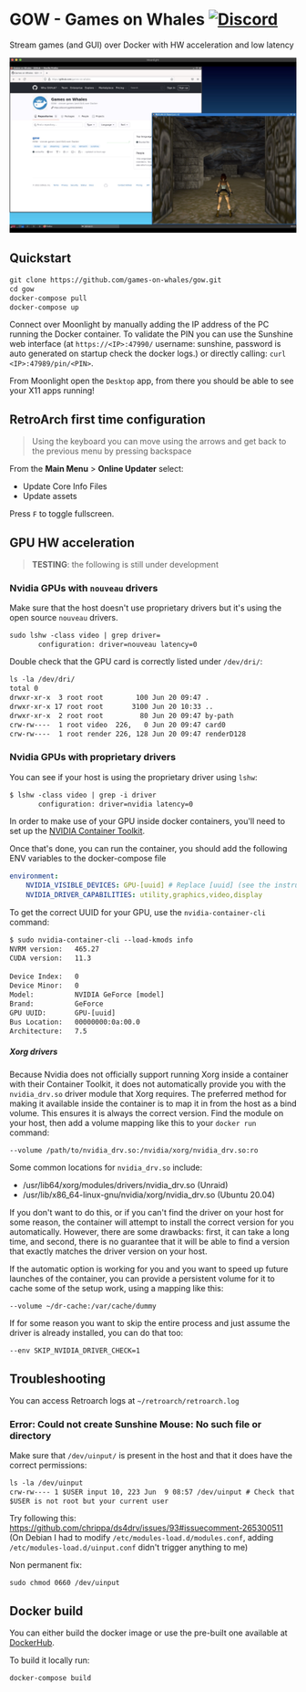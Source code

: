# GOW - Games on Whales [![Discord](https://img.shields.io/discord/856434175455133727.svg?label=&logo=discord&logoColor=ffffff&color=7389D8&labelColor=6A7EC2)](https://discord.gg/kRGUDHNHt2)

Stream games (and GUI) over Docker with HW acceleration and low latency

![Screenshot of GOW running](screen/GOW-running.jpg)

## Quickstart

```console
git clone https://github.com/games-on-whales/gow.git
cd gow
docker-compose pull
docker-compose up
```

Connect over Moonlight by manually adding the IP address of the PC running the Docker container. To validate the PIN you can use the Sunshine web interface (at `https://<IP>:47990/` username: sunshine, password is auto generated on startup check the docker logs.) or directly calling: `curl <IP>:47989/pin/<PIN>`.

From Moonlight open the `Desktop` app, from there you should be able to see your X11 apps running!


## RetroArch first time configuration

> Using the keyboard you can move using the arrows and get back to the previous menu by pressing backspace

From the **Main Menu** > **Online Updater** select:
- Update Core Info Files
- Update assets

Press `F` to toggle fullscreen.


## GPU HW acceleration

> **TESTING**: the following is still under development

### Nvidia GPUs with `nouveau` drivers

Make sure that the host doesn't use proprietary drivers but it's using the open source `nouveau` drivers.
```
sudo lshw -class video | grep driver=
       configuration: driver=nouveau latency=0
```

Double check that the GPU card is correctly listed under `/dev/dri/`:
```
ls -la /dev/dri/
total 0
drwxr-xr-x  3 root root        100 Jun 20 09:47 .
drwxr-xr-x 17 root root       3100 Jun 20 10:33 ..
drwxr-xr-x  2 root root         80 Jun 20 09:47 by-path
crw-rw----  1 root video  226,   0 Jun 20 09:47 card0
crw-rw----  1 root render 226, 128 Jun 20 09:47 renderD128
```

### Nvidia GPUs with proprietary drivers

You can see if your host is using the proprietary driver using `lshw`:
```console
$ lshw -class video | grep -i driver
       configuration: driver=nvidia latency=0
```

In order to make use of your GPU inside docker containers, you'll need to set up the [NVIDIA Container Toolkit](https://github.com/NVIDIA/nvidia-docker).

Once that's done, you can run the container, you should add the following ENV variables to the docker-compose file

```yaml
environment: 
    NVIDIA_VISIBLE_DEVICES: GPU-[uuid] # Replace [uuid] (see the instructions)
    NVIDIA_DRIVER_CAPABILITIES: utility,graphics,video,display
```

To get the correct UUID for your GPU, use the `nvidia-container-cli` command:
```console
$ sudo nvidia-container-cli --load-kmods info
NVRM version:   465.27
CUDA version:   11.3

Device Index:   0
Device Minor:   0
Model:          NVIDIA GeForce [model]
Brand:          GeForce
GPU UUID:       GPU-[uuid]
Bus Location:   00000000:0a:00.0
Architecture:   7.5
```

##### Xorg drivers

Because Nvidia does not officially support running Xorg inside a container with their Container Toolkit, it does not automatically provide you with the `nvidia_drv.so` driver module that Xorg requires.  The preferred method for making it available inside the container is to map it in from the host as a bind volume.  This ensures it is always the correct version. Find the module on your host, then add a volume mapping like this to your `docker run` command:
```console
--volume /path/to/nvidia_drv.so:/nvidia/xorg/nvidia_drv.so:ro
```

Some common locations for `nvidia_drv.so` include:
 * /usr/lib64/xorg/modules/drivers/nvidia_drv.so (Unraid)
 * /usr/lib/x86_64-linux-gnu/nvidia/xorg/nvidia_drv.so (Ubuntu 20.04)

If you don't want to do this, or if you can't find the driver on your host for some reason, the container will attempt to install the correct version for you automatically.  However, there are some drawbacks: first, it can take a long time, and second, there is no guarantee that it will be able to find a version that exactly matches the driver version on your host.

If the automatic option is working for you and you want to speed up future launches of the container, you can provide a persistent volume for it to cache some of the setup work, using a mapping like this:
```console
--volume ~/dr-cache:/var/cache/dummy
```

If for some reason you want to skip the entire process and just assume the driver is already installed, you can do that too:
```console
--env SKIP_NVIDIA_DRIVER_CHECK=1
```

## Troubleshooting

You can access Retroarch logs at `~/retroarch/retroarch.log`

### Error: Could not create Sunshine Mouse: No such file or directory

Make sure that `/dev/uinput/` is present in the host and that it does have the correct permissions:

```console
ls -la /dev/uinput
crw-rw---- 1 $USER input 10, 223 Jun  9 08:57 /dev/uinput # Check that $USER is not root but your current user
```

Try following this: https://github.com/chrippa/ds4drv/issues/93#issuecomment-265300511
(On Debian I had to modify `/etc/modules-load.d/modules.conf`, adding `/etc/modules-load.d/uinput.conf` didn't trigger anything to me)

Non permanent fix:
```console
sudo chmod 0660 /dev/uinput
```

## Docker build

You can either build the docker image or use the pre-built one available at [DockerHub](https://hub.docker.com/u/gameonwhales).

To build it locally run:

```console
docker-compose build
```

